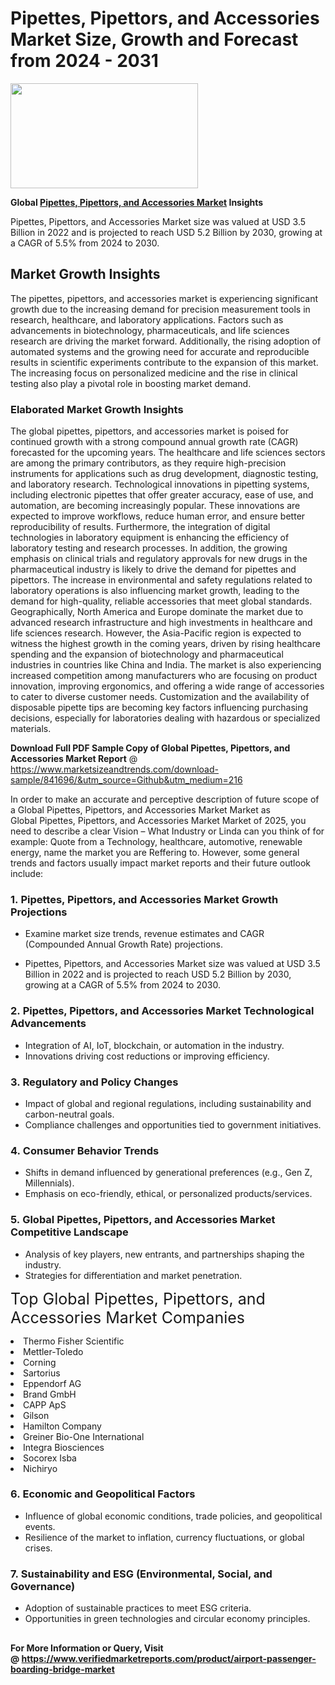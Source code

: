 <H1>Pipettes, Pipettors, and Accessories Market Size, Growth and Forecast from 2024 - 2031</H1><img class="aligncenter size-medium wp-image-584254" src="https://thirdeyenews.in/wp-content/uploads/2024/09/Global-Market-Research-300x168.jpeg" alt="" width="300" height="168" /><p><strong>Global&nbsp;<a href="https://www.marketsizeandtrends.com/download-sample/841696/&amp;utm_source=Github&utm_medium=216">Pipettes, Pipettors, and Accessories Market</a> Insights</strong></p><p>Pipettes, Pipettors, and Accessories Market size was valued at USD 3.5 Billion in 2022 and is projected to reach USD 5.2 Billion by 2030, growing at a CAGR of 5.5% from 2024 to 2030.</p><p><h2>Market Growth Insights</h2> The pipettes, pipettors, and accessories market is experiencing significant growth due to the increasing demand for precision measurement tools in research, healthcare, and laboratory applications. Factors such as advancements in biotechnology, pharmaceuticals, and life sciences research are driving the market forward. Additionally, the rising adoption of automated systems and the growing need for accurate and reproducible results in scientific experiments contribute to the expansion of this market. The increasing focus on personalized medicine and the rise in clinical testing also play a pivotal role in boosting market demand. <h3>Elaborated Market Growth Insights</h3> The global pipettes, pipettors, and accessories market is poised for continued growth with a strong compound annual growth rate (CAGR) forecasted for the upcoming years. The healthcare and life sciences sectors are among the primary contributors, as they require high-precision instruments for applications such as drug development, diagnostic testing, and laboratory research. Technological innovations in pipetting systems, including electronic pipettes that offer greater accuracy, ease of use, and automation, are becoming increasingly popular. These innovations are expected to improve workflows, reduce human error, and ensure better reproducibility of results. Furthermore, the integration of digital technologies in laboratory equipment is enhancing the efficiency of laboratory testing and research processes. In addition, the growing emphasis on clinical trials and regulatory approvals for new drugs in the pharmaceutical industry is likely to drive the demand for pipettes and pipettors. The increase in environmental and safety regulations related to laboratory operations is also influencing market growth, leading to the demand for high-quality, reliable accessories that meet global standards. Geographically, North America and Europe dominate the market due to advanced research infrastructure and high investments in healthcare and life sciences research. However, the Asia-Pacific region is expected to witness the highest growth in the coming years, driven by rising healthcare spending and the expansion of biotechnology and pharmaceutical industries in countries like China and India. The market is also experiencing increased competition among manufacturers who are focusing on product innovation, improving ergonomics, and offering a wide range of accessories to cater to diverse customer needs. Customization and the availability of disposable pipette tips are becoming key factors influencing purchasing decisions, especially for laboratories dealing with hazardous or specialized materials. </p><p><span class=""><strong>Download Full PDF Sample Copy of Global Pipettes, Pipettors, and Accessories Market Report</strong> @ <a href="https://www.marketsizeandtrends.com/download-sample/841696/&amp;utm_source=Github&utm_medium=216" target="_blank">https://www.marketsizeandtrends.com/download-sample/841696/&amp;utm_source=Github&utm_medium=216</a></span></p><p>In order to make an accurate and perceptive description of future scope of a Global&nbsp;Pipettes, Pipettors, and Accessories Market Market as Global&nbsp;Pipettes, Pipettors, and Accessories Market Market of 2025, you need to describe a clear Vision &ndash; What Industry or Linda can you think of for example: Quote from a Technology, healthcare, automotive, renewable energy, name the market you are Reffering to. However, some general trends and factors usually impact market reports and their future outlook include:</p><h3>1.&nbsp;<strong>Pipettes, Pipettors, and Accessories Market Growth Projections</strong></h3><ul><li>Examine market size trends, revenue estimates and CAGR (Compounded Annual Growth Rate) projections.</li><li><p>Pipettes, Pipettors, and Accessories Market size was valued at USD 3.5 Billion in 2022 and is projected to reach USD 5.2 Billion by 2030, growing at a CAGR of 5.5% from 2024 to 2030.</p></li></ul><h3>2.&nbsp;<strong>Pipettes, Pipettors, and Accessories Market Technological Advancements</strong></h3><ul><li>Integration of AI, IoT, blockchain, or automation in the industry.</li><li>Innovations driving cost reductions or improving efficiency.</li></ul><h3>3.&nbsp;<strong>Regulatory and Policy Changes</strong></h3><ul><li>Impact of global and regional regulations, including sustainability and carbon-neutral goals.</li><li>Compliance challenges and opportunities tied to government initiatives.</li></ul><h3>4.&nbsp;<strong>Consumer Behavior Trends</strong></h3><ul><li>Shifts in demand influenced by generational preferences (e.g., Gen Z, Millennials).</li><li>Emphasis on eco-friendly, ethical, or personalized products/services.</li></ul><h3>5.&nbsp;<strong>Global Pipettes, Pipettors, and Accessories Market Competitive Landscape</strong></h3><ul><li>Analysis of key players, new entrants, and partnerships shaping the industry.</li><li>Strategies for differentiation and market penetration.</li></ul><p data-pm-slice="1 1 []"><span style="color: inherit; font-family: inherit; font-size: 25px;">Top Global Pipettes, Pipettors, and Accessories Market Companies</span></p><div class="" data-test-id=""><p><li>Thermo Fisher Scientific</li><li> Mettler-Toledo</li><li> Corning</li><li> Sartorius</li><li> Eppendorf AG</li><li> Brand GmbH</li><li> CAPP ApS</li><li> Gilson</li><li> Hamilton Company</li><li> Greiner Bio-One International</li><li> Integra Biosciences</li><li> Socorex Isba</li><li> Nichiryo</li></p></div><h3>6.&nbsp;<strong>Economic and Geopolitical Factors</strong></h3><ul><li>Influence of global economic conditions, trade policies, and geopolitical events.</li><li>Resilience of the market to inflation, currency fluctuations, or global crises.</li></ul><h3>7.&nbsp;<strong>Sustainability and ESG (Environmental, Social, and Governance)</strong></h3><ul><li>Adoption of sustainable practices to meet ESG criteria.</li><li>Opportunities in green technologies and circular economy principles.</li></ul><h2><strong style="font-size: 14px;">For More Information or Query, Visit @&nbsp;</strong><a style="background-color: #ffffff; font-size: 14px;" href="https://www.marketsizeandtrends.com/report/pipettes-pipettors-and-accessories-market/" target="_blank">https://www.verifiedmarketreports.com/product/airport-passenger-boarding-bridge-market</a></h2>
